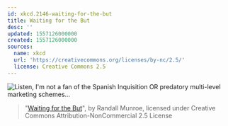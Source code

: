 ```yaml
---
id: xkcd.2146-waiting-for-the-but
title: Waiting for the But
desc: ''
updated: 1557126000000
created: 1557126000000
sources:
  name: xkcd
  url: 'https://creativecommons.org/licenses/by-nc/2.5/'
  license: Creative Commons 2.5
---
```

![Listen, I'm not a fan of the Spanish Inquisition OR predatory multi-level marketing schemes...](https://imgs.xkcd.com/comics/waiting_for_the_but.png)
> "[Waiting for the But](https://xkcd.com/2146/)", by Randall Munroe, licensed under Creative Commons Attribution-NonCommercial 2.5 License
